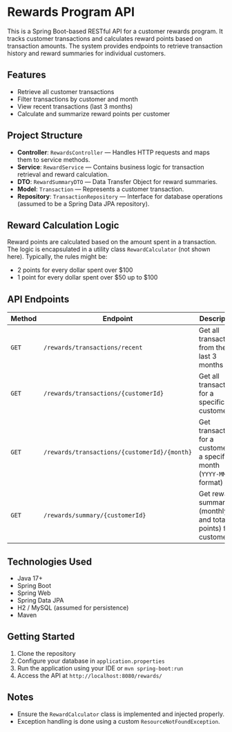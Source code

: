 #  Rewards Program API

This is a Spring Boot-based RESTful API for a customer rewards program. It tracks customer transactions and calculates reward points based on transaction amounts. The system provides endpoints to retrieve transaction history and reward summaries for individual customers.

##  Features

- Retrieve all customer transactions
- Filter transactions by customer and month
- View recent transactions (last 3 months)
- Calculate and summarize reward points per customer

##  Project Structure

- **Controller**: `RewardsController` — Handles HTTP requests and maps them to service methods.
- **Service**: `RewardService` — Contains business logic for transaction retrieval and reward calculation.
- **DTO**: `RewardSummaryDTO` — Data Transfer Object for reward summaries.
- **Model**: `Transaction` — Represents a customer transaction.
- **Repository**: `TransactionRepository` — Interface for database operations (assumed to be a Spring Data JPA repository).

##  Reward Calculation Logic

Reward points are calculated based on the amount spent in a transaction. The logic is encapsulated in a utility class `RewardCalculator` (not shown here). Typically, the rules might be:

- 2 points for every dollar spent over $100
- 1 point for every dollar spent over $50 up to $100

##  API Endpoints

| Method | Endpoint | Description |
|--------|----------|-------------|
| `GET` | `/rewards/transactions/recent` | Get all transactions from the last 3 months |
| `GET` | `/rewards/transactions/{customerId}` | Get all transactions for a specific customer |
| `GET` | `/rewards/transactions/{customerId}/{month}` | Get transactions for a customer in a specific month (`YYYY-MM` format) |
| `GET` | `/rewards/summary/{customerId}` | Get reward summary (monthly and total points) for a customer |

##  Technologies Used

- Java 17+
- Spring Boot
- Spring Web
- Spring Data JPA
- H2 / MySQL (assumed for persistence)
- Maven 

##  Getting Started

1. Clone the repository
2. Configure your database in `application.properties`
3. Run the application using your IDE or `mvn spring-boot:run`
4. Access the API at `http://localhost:8080/rewards/`

## Notes

- Ensure the `RewardCalculator` class is implemented and injected properly.
- Exception handling is done using a custom `ResourceNotFoundException`.
